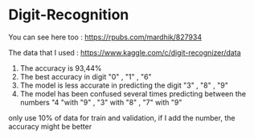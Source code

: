 # Digit-Recognition

You can see here too : https://rpubs.com/mardhik/827934

The data that I used : https://www.kaggle.com/c/digit-recognizer/data

1. The accuracy is 93,44%
2. The best accuracy in digit "0" , "1" , "6"
3. The model is less accurate in predicting the digit "3" , "8" , "9"
4. The model has been confused several times predicting between the numbers "4 "with "9" , "3" with "8" , "7" with "9"

 only use 10% of data for train and validation, if I add the number, the accuracy might be better

